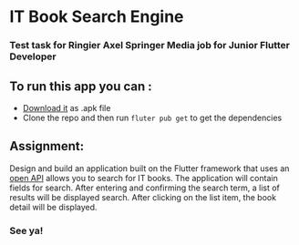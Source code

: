 # IT Book Search Engine

### Test task for Ringier Axel Springer Media job for Junior Flutter Developer

## To run this app you can :
- [Download it](https://github.com/BranislavMateas/ringier-test-task/releases) as .apk file</br>
- Clone the repo and then run ```fluter pub get``` to get the dependencies

## Assignment:

Design and build an application built on the Flutter framework that uses an [open API](https://api.itbook.store/)
 allows you to search for IT books. The application will contain fields for
search. After entering and confirming the search term, a list of results will be displayed
search. After clicking on the list item, the book detail will be displayed.

### See ya!
